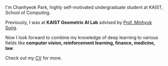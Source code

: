 I'm Chanhyeok Park, highly self-motivated undergraduate student at KAIST, School of Computing.  

Previously, I was at **KAIST Geometric AI Lab** advised by [Prof. Minhyuk Sung](https://mhsung.github.io/).

Now I look forward to combine my knowledge of deep learning to various fields like **computer vision, reinforcement learning, finance, medicine, law**.

Check out my [CV](https://drive.google.com/file/d/1zZvn4NMhdagiig798rKoCakjxmc3ZIhk/view?usp=sharing) for more.
